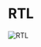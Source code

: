 # RTL
![RTL](https://github.com/Alijahanbanian/Simple-Processor/assets/112167941/37706afa-505a-4bd5-acff-d271904afed0)
